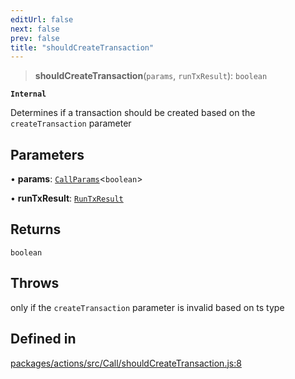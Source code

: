 ```yaml
---
editUrl: false
next: false
prev: false
title: "shouldCreateTransaction"
---
```


> **shouldCreateTransaction**(`params`, `runTxResult`): `boolean`

**`Internal`**

Determines if a transaction should be created based on the `createTransaction` parameter

## Parameters

• **params**: [`CallParams`](/reference/tevm/actions/type-aliases/callparams/)\<`boolean`\>

• **runTxResult**: [`RunTxResult`](/reference/tevm/vm/interfaces/runtxresult/)

## Returns

`boolean`

## Throws

only if the `createTransaction` parameter is invalid based on ts type

## Defined in

[packages/actions/src/Call/shouldCreateTransaction.js:8](https://github.com/evmts/tevm-monorepo/blob/main/packages/actions/src/Call/shouldCreateTransaction.js#L8)
